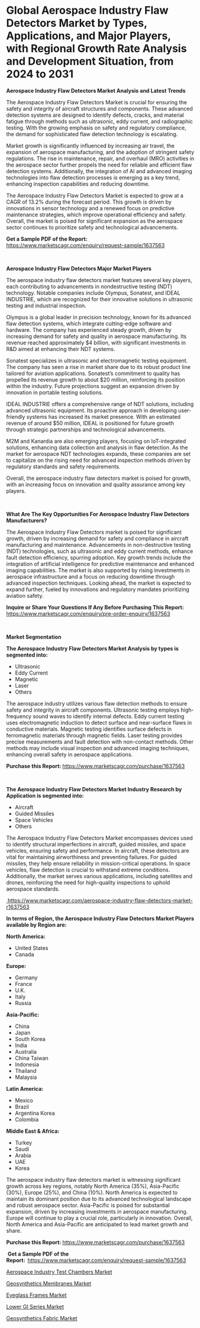<p><h1>Global Aerospace Industry Flaw Detectors Market by Types, Applications, and Major Players, with Regional Growth Rate Analysis and Development Situation, from 2024 to 2031</h1></p><p><strong>Aerospace Industry Flaw Detectors Market Analysis and Latest Trends</strong></p>
<p><p>The Aerospace Industry Flaw Detectors Market is crucial for ensuring the safety and integrity of aircraft structures and components. These advanced detection systems are designed to identify defects, cracks, and material fatigue through methods such as ultrasonic, eddy current, and radiographic testing. With the growing emphasis on safety and regulatory compliance, the demand for sophisticated flaw detection technology is escalating.</p><p>Market growth is significantly influenced by increasing air travel, the expansion of aerospace manufacturing, and the adoption of stringent safety regulations. The rise in maintenance, repair, and overhaul (MRO) activities in the aerospace sector further propels the need for reliable and efficient flaw detection systems. Additionally, the integration of AI and advanced imaging technologies into flaw detection processes is emerging as a key trend, enhancing inspection capabilities and reducing downtime.</p><p>The Aerospace Industry Flaw Detectors Market is expected to grow at a CAGR of 13.2% during the forecast period. This growth is driven by innovations in sensor technology and a renewed focus on predictive maintenance strategies, which improve operational efficiency and safety. Overall, the market is poised for significant expansion as the aerospace sector continues to prioritize safety and technological advancements.</p></p>
<p><strong>Get a Sample PDF of the Report:&nbsp;</strong> <a href="https://www.marketscagr.com/enquiry/request-sample/1637563">https://www.marketscagr.com/enquiry/request-sample/1637563</a></p>
<p>&nbsp;</p>
<p><strong>Aerospace Industry Flaw Detectors Major Market Players</strong></p>
<p><p>The aerospace industry flaw detectors market features several key players, each contributing to advancements in nondestructive testing (NDT) technology. Notable companies include Olympus, Sonatest, and IDEAL INDUSTRIE, which are recognized for their innovative solutions in ultrasonic testing and industrial inspection.</p><p>Olympus is a global leader in precision technology, known for its advanced flaw detection systems, which integrate cutting-edge software and hardware. The company has experienced steady growth, driven by increasing demand for safety and quality in aerospace manufacturing. Its revenue reached approximately $4 billion, with significant investments in R&D aimed at enhancing their NDT systems.</p><p>Sonatest specializes in ultrasonic and electromagnetic testing equipment. The company has seen a rise in market share due to its robust product line tailored for aviation applications. Sonatest’s commitment to quality has propelled its revenue growth to about $20 million, reinforcing its position within the industry. Future projections suggest an expansion driven by innovation in portable testing solutions.</p><p>IDEAL INDUSTRIE offers a comprehensive range of NDT solutions, including advanced ultrasonic equipment. Its proactive approach in developing user-friendly systems has increased its market presence. With an estimated revenue of around $50 million, IDEAL is positioned for future growth through strategic partnerships and technological advancements.</p><p>M2M and Kanardia are also emerging players, focusing on IoT-integrated solutions, enhancing data collection and analysis in flaw detection. As the market for aerospace NDT technologies expands, these companies are set to capitalize on the rising need for advanced inspection methods driven by regulatory standards and safety requirements.</p><p>Overall, the aerospace industry flaw detectors market is poised for growth, with an increasing focus on innovation and quality assurance among key players.</p></p>
<p>&nbsp;</p>
<p><strong>What Are The Key Opportunities For Aerospace Industry Flaw Detectors Manufacturers?</strong></p>
<p><p>The Aerospace Industry Flaw Detectors market is poised for significant growth, driven by increasing demand for safety and compliance in aircraft manufacturing and maintenance. Advancements in non-destructive testing (NDT) technologies, such as ultrasonic and eddy current methods, enhance fault detection efficiency, spurring adoption. Key growth trends include the integration of artificial intelligence for predictive maintenance and enhanced imaging capabilities. The market is also supported by rising investments in aerospace infrastructure and a focus on reducing downtime through advanced inspection techniques. Looking ahead, the market is expected to expand further, fueled by innovations and regulatory mandates prioritizing aviation safety.</p></p>
<p><strong>Inquire or Share Your Questions If Any Before Purchasing This Report:</strong> <a href="https://www.marketscagr.com/enquiry/pre-order-enquiry/1637563">https://www.marketscagr.com/enquiry/pre-order-enquiry/1637563</a></p>
<p>&nbsp;</p>
<p><strong>Market Segmentation</strong></p>
<p><strong>The Aerospace Industry Flaw Detectors Market Analysis by types is segmented into:</strong></p>
<p><ul><li>Ultrasonic</li><li>Eddy Current</li><li>Magnetic</li><li>Laser</li><li>Others</li></ul></p>
<p><p>The aerospace industry utilizes various flaw detection methods to ensure safety and integrity in aircraft components. Ultrasonic testing employs high-frequency sound waves to identify internal defects. Eddy current testing uses electromagnetic induction to detect surface and near-surface flaws in conductive materials. Magnetic testing identifies surface defects in ferromagnetic materials through magnetic fields. Laser testing provides precise measurements and fault detection with non-contact methods. Other methods may include visual inspection and advanced imaging techniques, enhancing overall safety in aerospace applications.</p></p>
<p><strong>Purchase this Report:&nbsp;</strong><a href="https://www.marketscagr.com/purchase/1637563">https://www.marketscagr.com/purchase/1637563</a></p>
<p>&nbsp;</p>
<p><strong>The Aerospace Industry Flaw Detectors Market Industry Research by Application is segmented into:</strong></p>
<p><ul><li>Aircraft</li><li>Guided Missiles</li><li>Space Vehicles</li><li>Others</li></ul></p>
<p><p>The Aerospace Industry Flaw Detectors Market encompasses devices used to identify structural imperfections in aircraft, guided missiles, and space vehicles, ensuring safety and performance. In aircraft, these detectors are vital for maintaining airworthiness and preventing failures. For guided missiles, they help ensure reliability in mission-critical operations. In space vehicles, flaw detection is crucial to withstand extreme conditions. Additionally, the market serves various applications, including satellites and drones, reinforcing the need for high-quality inspections to uphold aerospace standards.</p></p>
<p><a href="https://www.marketscagr.com/aerospace-industry-flaw-detectors-market-r1637563">&nbsp;https://www.marketscagr.com/aerospace-industry-flaw-detectors-market-r1637563</a></p>
<p><strong>In terms of Region, the Aerospace Industry Flaw Detectors Market Players available by Region are:</strong></p>
<p>
    <p> <strong> North America: </strong>
        <ul>
            <li>United States</li>
            <li>Canada</li>
        </ul>
        </p> 
    <p> <strong> Europe: </strong>
        <ul>
            <li>Germany</li>
            <li>France</li>
            <li>U.K.</li>
            <li>Italy</li>
            <li>Russia</li>
        </ul>
        </p> 
    <p> <strong> Asia-Pacific: </strong>
        <ul>
            <li>China</li>
            <li>Japan</li>
            <li>South Korea</li>
            <li>India</li>
            <li>Australia</li>
            <li>China Taiwan</li>
            <li>Indonesia</li>
            <li>Thailand</li>
            <li>Malaysia</li>
        </ul>
        </p> 
    <p> <strong> Latin America: </strong>
        <ul>
            <li>Mexico</li>
            <li>Brazil</li>
            <li>Argentina Korea</li>
            <li>Colombia</li>
        </ul>
        </p> 
    <p> <strong> Middle East & Africa: </strong>
        <ul>
            <li>Turkey</li>
            <li>Saudi</li>
            <li>Arabia</li>
            <li>UAE</li>
            <li>Korea</li>
        </ul>
    </p>
    </p>
<p><p>The aerospace industry flaw detectors market is witnessing significant growth across key regions, notably North America (35%), Asia-Pacific (30%), Europe (25%), and China (10%). North America is expected to maintain its dominant position due to its advanced technological landscape and robust aerospace sector. Asia-Pacific is poised for substantial expansion, driven by increasing investments in aerospace manufacturing. Europe will continue to play a crucial role, particularly in innovation. Overall, North America and Asia-Pacific are anticipated to lead market growth and share.</p></p>
<p><strong>Purchase this Report: </strong><a href="https://www.marketscagr.com/purchase/1637563">https://www.marketscagr.com/purchase/1637563</a></p>
<p>&nbsp;<strong>Get a Sample PDF of the Report:&nbsp;&nbsp;</strong><a href="https://www.marketscagr.com/enquiry/request-sample/1637563">https://www.marketscagr.com/enquiry/request-sample/1637563</a></p>
<p><strong></strong></p>
<p><p><a href="https://github.com/joannesouthgate/Market-Research-Report-List-5/blob/main/aerospace-industry-test-chambers-market.md">Aerospace Industry Test Chambers Market</a></p><p><a href="https://medium.com/@johnathonoberbrunner/geosynthetics-membranes-market-industry-landscape-growth-trajectories-and-global-markets-0e3994cd200c">Geosynthetics Membranes Market</a></p><p><a href="https://issuu.com/reportprime-2/docs/eyeglass-frames-market-size-2030.pp_6e973350f7d9e8">Eyeglass Frames Market</a></p><p><a href="https://www.linkedin.com/pulse/lower-gi-series-market-global-trends-forecast-2024-2031-hsn8e?trackingId=jV%2FljLP9TpW8KtHJ4mvnmw%3D%3D">Lower GI Series Market</a></p><p><a href="https://medium.com/@johnathonoberbrunner/how-are-regions-adapting-to-the-geosynthetics-fabric-market-c79e5395c49d">Geosynthetics Fabric Market</a></p></p>